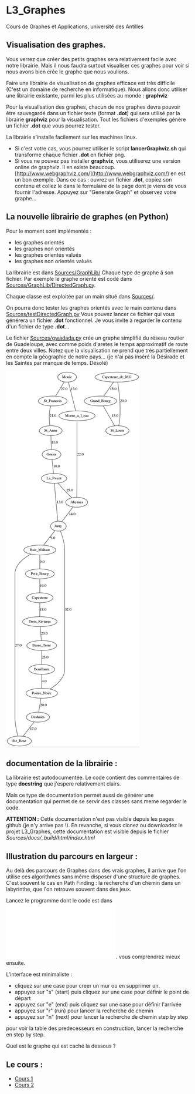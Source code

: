 # L3_Graphes
Cours de Graphes et Applications, université des Antilles


## Visualisation des graphes.
Vous verrez que créer des petits graphes sera relativement facile avec notre
librairie. Mais il nous faudra surtout visualiser ces graphes pour voir si nous avons
bien crée le graphe que nous voulions.

Faire une librairie de visualisation de graphes efficace est très difficile
(C'est un domaine de recherche en informatique). Nous allons donc utiliser une
librairie existante, parmi les plus utilisées au monde : **graphviz**

Pour la visualisation des graphes, chacun de nos graphes devra pouvoir être sauvegardé
dans un fichier texte (format **.dot**) qui sera utilisé par la librairie
**graphviz** pour la visualisation.
Tout les fichiers d'exemples génère un fichier **.dot** que vous pourrez tester.

La librairie s'installe facilement sur les machines linux.
- Si c'est votre cas, vous pourrez utiliser le script **lancerGraphviz.sh** qui
transforme chaque fichier **.dot** en fichier png.
- Si vous ne pouvez pas installer **graphviz**, vous utiliserez une version
online de graphviz. Il en existe beaucoup.
[http://www.webgraphviz.com/](http://www.webgraphviz.com/) en est un bon exemple.
Dans ce cas : ouvrez un fichier **.dot**, copiez son contenu et collez le dans
le formulaire de la page dont je viens de vous fournir l'adresse.
Appuyez sur "Generate Graph" et observez votre graphe...



## La nouvelle librairie de graphes (en Python)

Pour le moment sont implémentés :

- les graphes orientés
- les graphes non orientés
- les graphes orientés valués
- les graphes non orientés valués

La librairie est dans [Sources/GraphLib/](Sources/GraphLib)
Chaque type de graphe à son fichier.
Par exemple le graphe orienté est codé dans
[Sources/GraphLib/DirectedGraph.py](Sources/GraphLib/DirectedGraph.py).

Chaque classe est exploitée par un main situé dans [Sources/](Sources/).

On pourra donc tester les graphes orientés avec le main contenu dans
[Sources/testDirectedGraph.py](Sources/testDirectedGraph.py)
Vous pouvez lancer ce fichier qui vous générera un fichier **.dot** fonctionnel.
Je vous invite à regarder le contenu d'un fichier de type **.dot**...

Le fichier [Sources/gwadada.py](Sources/gwadada.py) crée un graphe simplifié
du réseau routier de Guadeloupe, avec comme poids d'aretes le temps approximatif
de route entre deux villes. Notez que la visualisation ne prend que très
partiellement en compte la géographie de notre pays... (je n'ai pas inséré la Désirade et les Saintes par manque de temps. Désolé)

![Sources/gwadaRoads.dot.jpg](Sources/gwadaRoads.dot.jpg)

## documentation de la librairie :

La librairie est autodocumentée. Le code contient des commentaires de type **docstring** que j'espere relativement clairs.

Mais ce type de documentation permet aussi de générer une documentation qui permet de se servir des classes sans meme regarder le code.

**ATTENTION :** Cette documentation n'est pas visible depuis les pages github (je n'y arrive pas !). En revanche, si vous clonez ou downloadez
le projet L3_Graphes, cette documentation est visible depuis le fichier
*Sources/docs/_build/html/index.html*



## Illustration du parcours en largeur :
Au delà des parcours de Graphes dans des vrais graphes,
il arrive que l'on utilise ces algorithmes sans même disposer d'une structure
de graphes. C'est souvent le cas en Path Finding : la recherche d'un chemin dans un
labyrinthe, que l'on retrouve souvent dans des jeux.

Lancez le programme dont le code est dans ![Sources/mainLabSimple.py](Sources/mainLabSimple.py).
vous comprendrez mieux ensuite.

L'interface est minimaliste :

- cliquez sur une case pour creer un mur ou en supprimer un.
- appuyez sur "s" (start) puis cliquez sur une case pour définir le point de départ
- appuyez sur "e" (end) puis cliquez sur une case pour définir l'arrivée
- appuyez sur "r" (run) pour lancer la recherche de chemin
- appuyez sur "n" (next) pour lancer la recherche de chemin step by step

pour voir la table des predecesseurs en construction,
lancer la recherche en step by step.


Quel est le graphe qui est caché la dessous ?

## Le cours :
- [Cours 1](Cours/01_Cours1.md)
- [Cours 2](Cours/02_Cours2.md)
